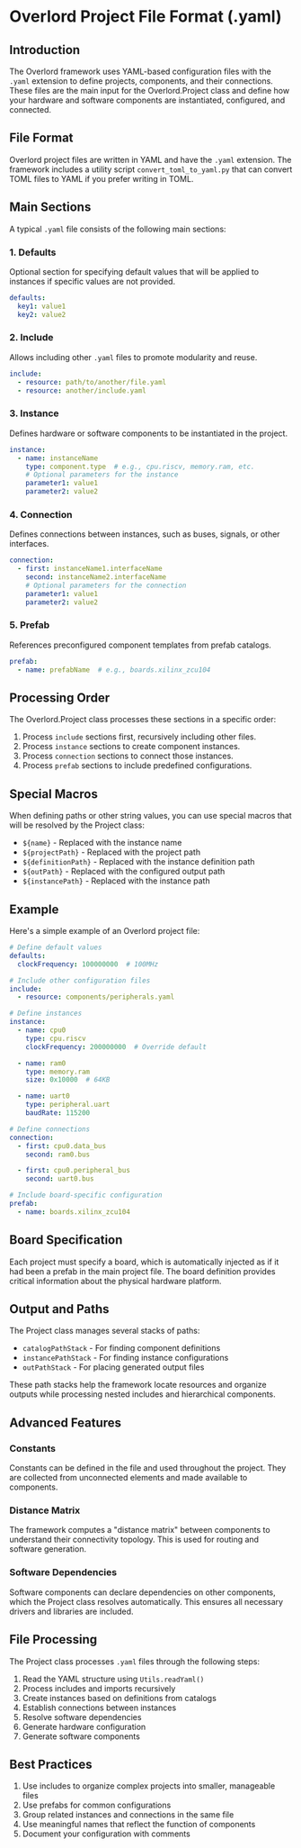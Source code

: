 # Overlord Project File Format (.yaml)

## Introduction

The Overlord framework uses YAML-based configuration files with the `.yaml` extension to define projects, components, and their connections. These files are the main input for the Overlord.Project class and define how your hardware and software components are instantiated, configured, and connected.

## File Format

Overlord project files are written in YAML and have the `.yaml` extension. The framework includes a utility script `convert_toml_to_yaml.py` that can convert TOML files to YAML if you prefer writing in TOML.

## Main Sections

A typical `.yaml` file consists of the following main sections:

### 1. Defaults

Optional section for specifying default values that will be applied to instances if specific values are not provided.

```yaml
defaults:
  key1: value1
  key2: value2
```

### 2. Include

Allows including other `.yaml` files to promote modularity and reuse.

```yaml
include:
  - resource: path/to/another/file.yaml
  - resource: another/include.yaml
```

### 3. Instance

Defines hardware or software components to be instantiated in the project.

```yaml
instance:
  - name: instanceName
    type: component.type  # e.g., cpu.riscv, memory.ram, etc.
    # Optional parameters for the instance
    parameter1: value1
    parameter2: value2
```

### 4. Connection

Defines connections between instances, such as buses, signals, or other interfaces.

```yaml
connection:
  - first: instanceName1.interfaceName
    second: instanceName2.interfaceName
    # Optional parameters for the connection
    parameter1: value1
    parameter2: value2
```

### 5. Prefab

References preconfigured component templates from prefab catalogs.

```yaml
prefab:
  - name: prefabName  # e.g., boards.xilinx_zcu104
```

## Processing Order

The Overlord.Project class processes these sections in a specific order:

1. Process `include` sections first, recursively including other files.
2. Process `instance` sections to create component instances.
3. Process `connection` sections to connect those instances.
4. Process `prefab` sections to include predefined configurations.

## Special Macros

When defining paths or other string values, you can use special macros that will be resolved by the Project class:

- `${name}` - Replaced with the instance name
- `${projectPath}` - Replaced with the project path
- `${definitionPath}` - Replaced with the instance definition path
- `${outPath}` - Replaced with the configured output path
- `${instancePath}` - Replaced with the instance path

## Example

Here's a simple example of an Overlord project file:

```yaml
# Define default values
defaults:
  clockFrequency: 100000000  # 100MHz

# Include other configuration files
include:
  - resource: components/peripherals.yaml

# Define instances
instance:
  - name: cpu0
    type: cpu.riscv
    clockFrequency: 200000000  # Override default

  - name: ram0
    type: memory.ram
    size: 0x10000  # 64KB

  - name: uart0
    type: peripheral.uart
    baudRate: 115200

# Define connections
connection:
  - first: cpu0.data_bus
    second: ram0.bus

  - first: cpu0.peripheral_bus
    second: uart0.bus

# Include board-specific configuration
prefab:
  - name: boards.xilinx_zcu104
```

## Board Specification

Each project must specify a board, which is automatically injected as if it had been a prefab in the main project file. The board definition provides critical information about the physical hardware platform.

## Output and Paths

The Project class manages several stacks of paths:

- `catalogPathStack` - For finding component definitions
- `instancePathStack` - For finding instance configurations
- `outPathStack` - For placing generated output files

These path stacks help the framework locate resources and organize outputs while processing nested includes and hierarchical components.

## Advanced Features

### Constants

Constants can be defined in the file and used throughout the project. They are collected from unconnected elements and made available to components.

### Distance Matrix

The framework computes a "distance matrix" between components to understand their connectivity topology. This is used for routing and software generation.

### Software Dependencies

Software components can declare dependencies on other components, which the Project class resolves automatically. This ensures all necessary drivers and libraries are included.

## File Processing

The Project class processes `.yaml` files through the following steps:

1. Read the YAML structure using `Utils.readYaml()`
2. Process includes and imports recursively
3. Create instances based on definitions from catalogs
4. Establish connections between instances
5. Resolve software dependencies
6. Generate hardware configuration
7. Generate software components

## Best Practices

1. Use includes to organize complex projects into smaller, manageable files
2. Use prefabs for common configurations
3. Group related instances and connections in the same file
4. Use meaningful names that reflect the function of components
5. Document your configuration with comments